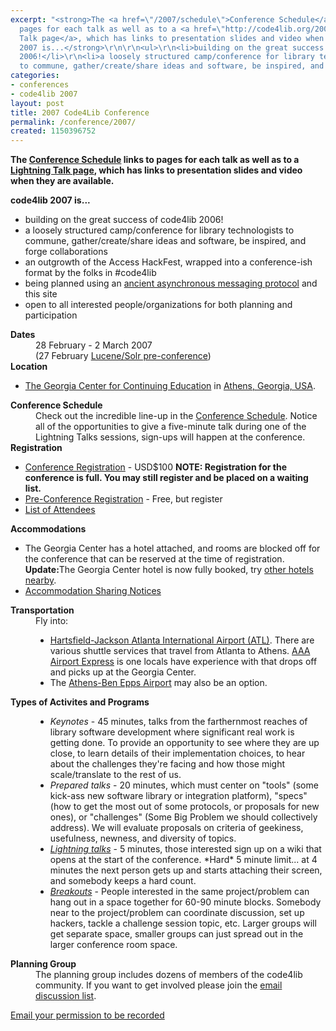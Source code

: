 ```yaml
---
excerpt: "<strong>The <a href=\"/2007/schedule\">Conference Schedule</a> links to
  pages for each talk as well as to a <a href=\"http://code4lib.org/2007/lightningtalks\">Lightning
  Talk page</a>, which has links to presentation slides and video when they are available.</strong>\r\n\r\n<strong>code4lib
  2007 is...</strong>\r\n\r\n<ul>\r\n<li>building on the great success of code4lib
  2006!</li>\r\n<li>a loosely structured camp/conference for library technologists
  to commune, gather/create/share ideas and software, be inspired, and forge collaborations</li>\r"
categories:
- conferences
- code4lib 2007
layout: post
title: 2007 Code4Lib Conference
permalink: /conference/2007/
created: 1150396752
---
```

<strong>The <a href="/conference/2007/schedule">Conference Schedule</a> links to pages for each talk as well as to a <a href="/conference/2007/lightningtalks">Lightning Talk page</a>, which has links to presentation slides and video when they are available.</strong>

<strong>code4lib 2007 is...</strong>

<ul>
<li>building on the great success of code4lib 2006!</li>
<li>a loosely structured camp/conference for library technologists to commune, gather/create/share ideas and software, be inspired, and forge collaborations</li>
<li>an outgrowth of the Access HackFest, wrapped into a conference-ish format by the folks in #code4lib</li>
<li>being planned using an <a href="http://groups.google.com/group/code4libcon">ancient asynchronous messaging protocol</a> and this site</li>
<li>open to all interested people/organizations for both planning and participation</li>
</ul>

<!-- break -->

<dl>
<dt><strong>Dates</strong></dt>

<dd>28 February - 2 March 2007</dd>
<dd>(27 February <a href="/node/139">Lucene/Solr pre-conference</a>)</dd>

<dt><strong>Location</strong></dt>
<ul>
<li><a href="http://www.georgiacenter.uga.edu/">The Georgia Center for Continuing Education</a> in <a href="http://maps.google.com/maps?f=q&hl=en&q=1197+South+Lumpkin+Street,+Athens,+Georgia+30602&ie=UTF8&om=1">Athens, Georgia, USA</a>.</li>
</ul>
<dd></dd>


<dt><strong>Conference Schedule</strong></dt>
<dd>Check out the incredible line-up in the <a href="/2007/schedule">Conference Schedule</a>. Notice all of the opportunities to give a five-minute talk during one of the Lightning Talks sessions, sign-ups will happen at the conference.</dd>


<dt><strong>Registration</strong></dt>
<ul>
<li> <a href="http://www.georgiacenter.uga.edu/conferences/2007/Feb/28/code4.phtml">Conference Registration</a> - USD$100  <strong>NOTE: Registration for the conference is full. You may still register and be placed on a waiting list.</strong></li>
<li> <a href="/node/139">Pre-Conference Registration</a> - Free, but register</li>
<li> <a href="http://code4lib.org/wiki/ListofAttendees">List of Attendees</a></li>
</ul>

<dd></dd>

<dt><strong>Accommodations</strong></dt>
<ul>
<li>The Georgia Center has a hotel attached, and rooms are blocked off for the conference that can be reserved at the time of registration. <b>Update:</b>The Georgia Center hotel is now fully booked, try <a href="http://www.code4lib.org/files/overflow.pdf">other hotels nearby</a>.
</li>
<li><a href="/node/147">Accommodation Sharing Notices</a>
</li>
</ul>
<dd></dd>

<dt><strong>Transportation</strong></dt>

<dd>
Fly into:

<ul>
<li><a href="http://www.atlanta-airport.com/">Hartsfield-Jackson Atlanta International Airport (ATL)</a>. There are various shuttle services that travel from Atlanta to Athens. <a href="http://www.aaaairportexpress.com/index.html">AAA Airport Express</a> is one locals have experience with that drops off and picks up at the Georgia Center. </li>
<li>The <a href="http://www.athensairport.net/">Athens-Ben Epps Airport</a> may also be an option.</li>


</ul>
</dd>

<dt><strong>Types of Activites and Programs</strong></dt>
<dd>
<ul>

<li><em>Keynotes</em> - 45 minutes, talks from the farthernmost reaches of library software development where significant real work is getting done. To provide an opportunity to see where they are up close, to learn details of their implementation choices, to hear about the challenges they're facing and how those might scale/translate to the rest of us.</li>

<li><em>Prepared talks</em> - 20 minutes, which must center on "tools" (some kick-ass new software library or integration platform), "specs" (how to get the most out of some protocols, or proposals for new ones), or "challenges" (Some Big Problem  we should collectively address). We will evaluate proposals on criteria of geekiness, usefulness, newness, and diversity of topics.</li>

<li><em><a href="http://code4lib.org/2007/lightningtalks">Lightning talks</a></em>  - 5 minutes, those interested sign up on a wiki that opens at the start of the conference.  *Hard* 5 minute limit... at 4 minutes the next person gets up and starts attaching their screen, and somebody keeps a hard count.</li>

<li><em><a href="http://code4lib.org/wiki/2007">Breakouts</a></em> - People interested in the same project/problem can hang out in a space together for 60-90 minute blocks. Somebody near to the project/problem can coordinate discussion, set up hackers, tackle a challenge session topic, etc. Larger groups will get separate space, smaller groups can just spread out in the larger conference room space.</li>

</ul>
</dd>

<dt><strong>Planning Group</strong></dt>

<dd>The planning group includes dozens of members of the code4lib community. If you want to get involved please join the <a href="http://groups.google.com/group/code4libcon">email discussion list</a>.
</dd>
</dl>


<p><a href="mailto:corrado@TCNJ.EDU?subject=2007 Permission to Record&body=I agree to allow my participation in the 2007 Code4Lib Conference to be electronically recorded. I understand that any resulting products may be made available on the web under the Creative Commons Attribution-NonCommercial-ShareAlike 2.5 License (http://creativecommons.org/licenses/by-nc-sa/2.5/). I agree to my name being associated with any recording of me, or supporting materials of such recordings, that may be made available on the web.">Email your permission to be recorded</a></p>
